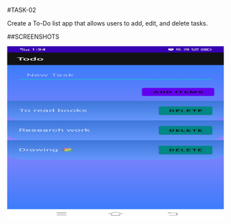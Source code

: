 #TASK-02

Create a To-Do list app that allows users to add, edit, and delete tasks.

##SCREENSHOTS

<img src="https://github.com/Keerthana27cse/Prasunet_AD_02/blob/main/assests/WhatsApp%20Image%202024-07-06%20at%2013.35.02_41a6ea4a.jpg" alt="Screenshot" width="600" height="400">
